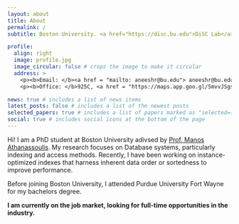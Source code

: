 ```yaml
---
layout: about
title: About
permalink: /
subtitle: Boston University. <a href="https://disc.bu.edu">DiSC Lab</a> and <a href="https://midas.bu.edu">MiDAS Group</a>.

profile:
  align: right
  image: profile.jpg
  image_circular: false # crops the image to make it circular
  address: >
    <p><b>Email: </b><a href = "mailto: aneeshr@bu.edu"> aneeshr@bu.edu </a></p>
    <p><b>Office: </b>925C, <a href = "https://maps.app.goo.gl/5mvvJSgsphuR2QjYA">CCDS</a></p>

news: true # includes a list of news items
latest_posts: false # includes a list of the newest posts
selected_papers: true # includes a list of papers marked as "selected={true}"
social: true # includes social icons at the bottom of the page
---
```


Hi! I am a PhD student at Boston University adivsed by [Prof. Manos Athanassoulis](https://cs-people.bu.edu/mathan/).
My research focuses on Database systems, particularly indexing and access methods. Recently, I have been working on instance-optimized indexes that harness inherent data order or sortedness to improve performance.

Before joining Boston University, I attended Purdue University Fort Wayne for my bachelors degree.

**I am currently on the job market, looking for full-time opportunities in the industry.**

<!-- Put your address / P.O. box / other info right below your picture. You can also disable any these elements by editing `profile` property of the YAML header of your `_pages/about.md`. Edit `_bibliography/papers.bib` and Jekyll will render your [publications page](/al-folio/publications/) automatically. -->

<!-- Link to your social media connections, too. This theme is set up to use [Font Awesome icons](http://fortawesome.github.io/Font-Awesome/) and [Academicons](https://jpswalsh.github.io/academicons/), like the ones below. Add your Facebook, Twitter, LinkedIn, Google Scholar, or just disable all of them. -->
